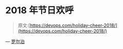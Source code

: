 # 2018 年节日欢呼

> 原文:[https://devops.com/holiday-cheer-2018/](https://devops.com/holiday-cheer-2018/)

— [罗尔泊](https://devops.com/author/breselman/)